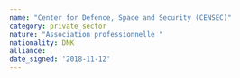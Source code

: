 ```yaml
---
name: "Center for Defence, Space and Security (CENSEC)"
category: private_sector
nature: "Association professionnelle "
nationality: DNK
alliance: 
date_signed: '2018-11-12'
---
```

    